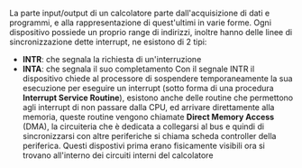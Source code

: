 La parte input/output di un calcolatore parte dall'acquisizione di dati e programmi, e alla rappresentazione di quest'ultimi in varie forme. Ogni dispositivo possiede un proprio range di indirizzi, inoltre hanno delle linee di sincronizzazione dette interrupt, ne esistono di 2 tipi:
- **INTR**: che segnala la richiesta di un'interruzione
- **INTA**: che segnala il suo completamento
Con il segnale INTR il dispositivo  chiede al processore di sospendere temporaneamente la sua esecuzione per eseguire un interrupt (sotto forma di una procedura **Interrupt Service Routine**), esistono anche delle routine che permettono agli interrupt di non passare dalla CPU, ed arrivare direttamente alla memoria, queste routine vengono chiamate **Direct Memory Access** (DMA), la circuiteria che è dedicata a collegarsi al bus e quindi di sincronizzarsi con altre periferiche si chiama scheda controller della periferica. Questi dispostivi prima erano fisicamente visibili ora si trovano all'interno dei circuiti interni del calcolatore 